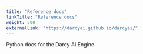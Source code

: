 ```yaml
---
title: "Reference docs"
linkTitle: "Reference docs"
weight: 500
externalLink: "https://darcyai.github.io/darcyai/"
---
```

Python docs for the Darcy AI Engine.
